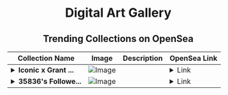 <div align="center">

# Digital Art Gallery

## Trending Collections on OpenSea

| Collection Name                       | Image                                                                                     | Description                       | OpenSea Link                                                                                          |
|---------------------------------------|-------------------------------------------------------------------------------------------|-----------------------------------|--------------------------------------------------------------------------------------------------------|
| **<details><summary>Iconic x Grant ...</summary>Iconic x Grant Yun x MoA+L</details>** | ![Image](https://i.seadn.io/s/raw/files/0f51bb6c973faf65289f87f4c09d306b.png?w=500&auto=format?w=200&auto=format) |  | <details><summary>Link</summary>[Iconic x Grant Yun x MoA+L](https://opensea.io/collection/iconic-x-grant-yun-x-moa-l)</details> |
| **<details><summary>35836's Followe...</summary>35836's Follower</details>** | ![Image](https://i.seadn.io/s/raw/files/19f9f090920392cc3650cbdf4361755b.png?w=500&auto=format?w=200&auto=format) |  | <details><summary>Link</summary>[35836's Follower](https://opensea.io/collection/35836-s-follower)</details> |

</div>